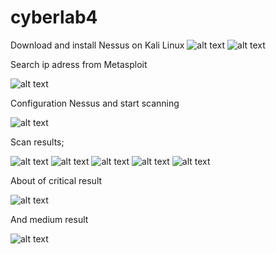 # cyberlab4
Download and install Nessus on Kali Linux
![alt text](https://github.com/saabir00/cyberlab4/blob/main/1.jpeg)
![alt text](https://github.com/saabir00/cyberlab4/blob/main/2.jpeg)

Search ip adress from Metasploit

![alt text](https://github.com/saabir00/cyberlab4/blob/main/3.jpeg)

Configuration Nessus and start scanning

![alt text](https://github.com/saabir00/cyberlab4/blob/main/4.jpeg)

Scan results;

![alt text](https://github.com/saabir00/cyberlab4/blob/main/5.jpeg)
![alt text](https://github.com/saabir00/cyberlab4/blob/main/6.jpeg)
![alt text](https://github.com/saabir00/cyberlab4/blob/main/7.jpeg)
![alt text](https://github.com/saabir00/cyberlab4/blob/main/8.jpeg)
![alt text](https://github.com/saabir00/cyberlab4/blob/main/9.jpeg)

About of critical result

![alt text](https://github.com/saabir00/cyberlab4/blob/main/10.jpeg)

And medium result

![alt text](https://github.com/saabir00/cyberlab4/blob/main/11.jpeg)
